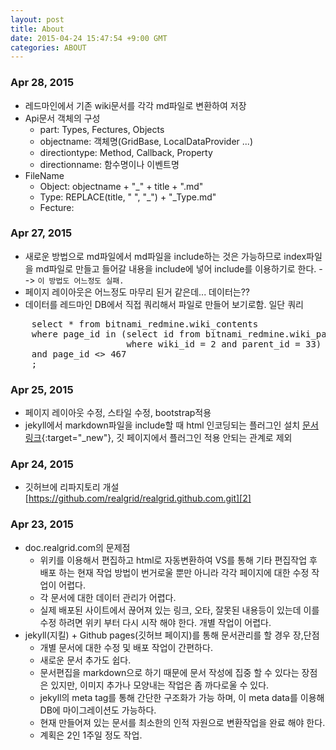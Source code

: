 ```yaml
---
layout: post
title: About
date: 2015-04-24 15:47:54 +9:00 GMT
categories: ABOUT
---
```


### Apr 28, 2015
* 레드마인에서 기존 wiki문서를 각각 md파일로 변환하여 저장
* Api문서 객체의 구성
    * part: Types, Fectures, Objects
    * objectname: 객체명(GridBase, LocalDataProvider ...)
    * directiontype: Method, Callback, Property
    * directionname: 함수명이나 이벤트명
* FileName
    * Object: objectname + "_" + title + ".md"
    * Type: REPLACE(title, " ", "_") + "_Type.md"
    * Fecture: 

### Apr 27, 2015
* 새로운 방법으로 md파일에서 md파일을 include하는 것은 가능하므로 index파일을 md파일로 만들고 들어갈 내용을 include에 넣어 include를 이용하기로 한다. --> `이 방법도 어느정도 실패.`
* 페이지 레이아웃은 어느정도 마무리 된거 같은데... 데이터는??
* 데이터를 레드마인 DB에서 직접 쿼리해서 파일로 만들어 보기로함.
    일단 쿼리

<pre class="prettyprint">
    select * from bitnami_redmine.wiki_contents
    where page_id in (select id from bitnami_redmine.wiki_pages
                      where wiki_id = 2 and parent_id = 33)
    and page_id &lt;&gt; 467
    ;
</pre>

### Apr 25, 2015
* 페이지 레이아웃 수정, 스타일 수정, bootstrap적용
* jekyll에서 markdown파일을 include할 때 html 인코딩되는 플러그인 설치 [문서링크][1]{:target="_new"}, 깃 페이지에서 플러그인 적용 안되는 관계로 제외

### Apr 24, 2015
* 깃허브에 리파지토리 개설 [https://github.com/realgrid/realgrid.github.com.git][2]

### Apr 23, 2015
* doc.realgrid.com의 문제점
    * 위키를 이용해서 편집하고 html로 자동변환하여 VS를 통해 기타 편집작업 후 배포 하는 현재 작업 방법이 번거로울 뿐만 아니라 각각 페이지에 대한 수정 작업이 어렵다.
    * 각 문서에 대한 데이터 관리가 어렵다.
    * 실제 배포된 사이트에서 끊어져 있는 링크, 오타, 잘못된 내용등이 있는데 이를 수정 하려면 위키 부터 다시 시작 해야 한다. 개별 작업이 어렵다.
* jekyll(지킬) + Github pages(깃허브 페이지)를 통해 문서관리를 할 경우 장,단점
    * 개별 문서에 대한 수정 및 배포 작업이 간편하다.
    * 새로운 문서 추가도 쉽다.
    * 문서편집을 markdown으로 하기 때문에 문서 작성에 집중 할 수 있다는 장점은 있지만, 이미지 추가나 모양내는 작업은 좀 까다로울 수 있다.
    * jekyll의 meta tag를 통해 간단한 구조화가 가능 하며, 이 meta data를 이용해 DB에 마이그레이션도 가능하다.
    * 현재 만들어져 있는 문서를 최소한의 인적 자원으로 변환작업을 완료 해야 한다.
    * 계획은 2인 1주일 정도 작업.

[1]:	http://wolfslittlestore.be/2013/10/rendering-markdown-in-jekyll/ 
[2]:	https://github.com/realgrid/realgrid.github.com.git